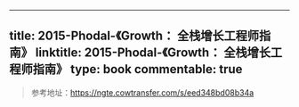
---
title: 2015-Phodal-《Growth： 全栈增长工程师指南》
linktitle: 2015-Phodal-《Growth： 全栈增长工程师指南》
type: book
commentable: true
---

> 参考地址：https://ngte.cowtransfer.com/s/eed348bd08b34a

    